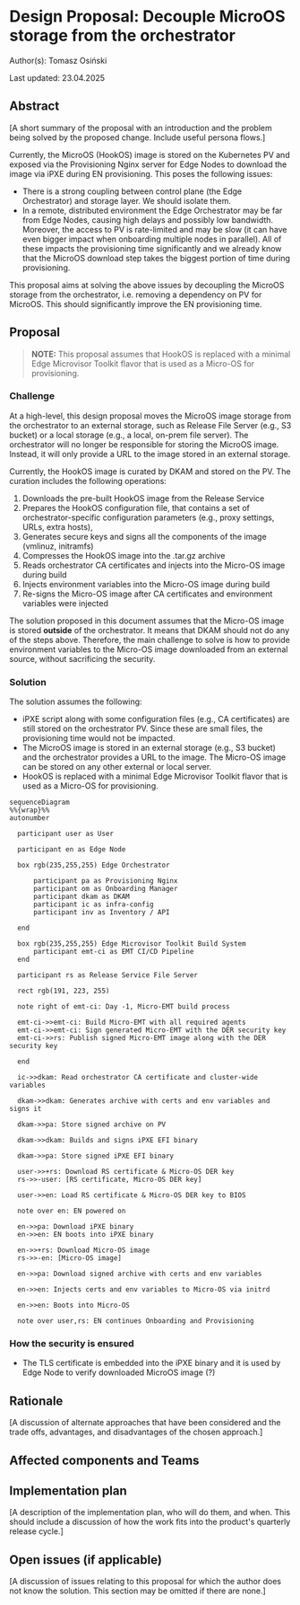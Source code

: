 # Design Proposal: Decouple MicroOS storage from the orchestrator

Author(s): Tomasz Osiński

Last updated: 23.04.2025

## Abstract

[A short summary of the proposal with an introduction and the problem being
solved by the proposed change. Include useful persona flows.]

Currently, the MicroOS (HookOS) image is stored on the Kubernetes PV and exposed via the Provisioning Nginx server
for Edge Nodes to download the image via iPXE during EN provisioning. This poses the following issues:

- There is a strong coupling between control plane (the Edge Orchestrator) and storage layer. We should isolate them.
- In a remote, distributed environment the Edge Orchestrator may be far from Edge Nodes, causing high delays and possibly low bandwidth.
  Moreover, the access to PV is rate-limited and may be slow (it can have even bigger impact when onboarding multiple nodes in parallel).
  All of these impacts the provisioning time significantly and we already know that the MicroOS download step takes the biggest portion of time during provisioning.

This proposal aims at solving the above issues by decoupling the MicroOS storage from the orchestrator, i.e. removing a dependency on PV for MicroOS.
This should significantly improve the EN provisioning time.

## Proposal

> **NOTE:** This proposal assumes that HookOS is replaced with a minimal Edge Microvisor Toolkit flavor that is used as a Micro-OS for provisioning.

### Challenge

At a high-level, this design proposal moves the MicroOS image storage from the orchestrator to an external storage, such as Release File Server (e.g., S3 bucket)
or a local storage (e.g., a local, on-prem file server). The orchestrator will no longer be responsible for storing the MicroOS image.
Instead, it will only provide a URL to the image stored in an external storage.

Currently, the HookOS image is curated by DKAM and stored on the PV. The curation includes the following operations:

1. Downloads the pre-built HookOS image from the Release Service 
2. Prepares the HookOS configuration file, that contains a set of orchestrator-specific configuration parameters (e.g., proxy settings, URLs, extra hosts), 
3. Generates secure keys and signs all the components of the image (vmlinuz, initramfs)
4. Compresses the HookOS image into the .tar.gz archive 
5. Reads orchestrator CA certificates and injects into the Micro-OS image during build
6. Injects environment variables into the Micro-OS image during build
7. Re-signs the Micro-OS image after CA certificates and environment variables were injected

The solution proposed in this document assumes that the Micro-OS image is stored **outside** of the orchestrator. It means that
DKAM should not do any of the steps above. Therefore, the main challenge to solve is how to provide environment variables to the Micro-OS image downloaded from an external source,
without sacrificing the security.

### Solution

The solution assumes the following:

- iPXE script along with some configuration files (e.g., CA certificates) are still stored on the orchestrator PV. Since these are small files, the provisioning time would not be impacted.
- The MicroOS image is stored in an external storage (e.g., S3 bucket) and the orchestrator provides a URL to the image. The Micro-OS image can be stored on any other external or local server.
- HookOS is replaced with a minimal Edge Microvisor Toolkit flavor that is used as a Micro-OS for provisioning.

```mermaid
sequenceDiagram
%%{wrap}%%
autonumber

  participant user as User

  participant en as Edge Node

  box rgb(235,255,255) Edge Orchestrator

      participant pa as Provisioning Nginx
      participant om as Onboarding Manager
      participant dkam as DKAM
      participant ic as infra-config
      participant inv as Inventory / API

  end

  box rgb(235,255,255) Edge Microvisor Toolkit Build System
      participant emt-ci as EMT CI/CD Pipeline
  end

  participant rs as Release Service File Server

  rect rgb(191, 223, 255)

  note right of emt-ci: Day -1, Micro-EMT build process

  emt-ci->>emt-ci: Build Micro-EMT with all required agents
  emt-ci->>emt-ci: Sign generated Micro-EMT with the DER security key
  emt-ci->>rs: Publish signed Micro-EMT image along with the DER security key 

  end

  ic->>dkam: Read orchestrator CA certificate and cluster-wide variables

  dkam->>dkam: Generates archive with certs and env variables and signs it

  dkam->>pa: Store signed archive on PV 

  dkam->>dkam: Builds and signs iPXE EFI binary

  dkam->>pa: Store signed iPXE EFI binary

  user->>+rs: Download RS certificate & Micro-OS DER key
  rs->>-user: [RS certificate, Micro-OS DER key]

  user->>en: Load RS certificate & Micro-OS DER key to BIOS

  note over en: EN powered on

  en->>pa: Download iPXE binary
  en->>en: EN boots into iPXE binary

  en->>+rs: Download Micro-OS image
  rs->>-en: [Micro-OS image]

  en->>pa: Download signed archive with certs and env variables

  en->>en: Injects certs and env variables to Micro-OS via initrd

  en->>en: Boots into Micro-OS

  note over user,rs: EN continues Onboarding and Provisioning
```

### How the security is ensured

- The TLS certificate is embedded into the iPXE binary and it is used by Edge Node to verify downloaded MicroOS image (?)


## Rationale

[A discussion of alternate approaches that have been considered and the trade
offs, advantages, and disadvantages of the chosen approach.]

## Affected components and Teams

## Implementation plan

[A description of the implementation plan, who will do them, and when.
This should include a discussion of how the work fits into the product's
quarterly release cycle.]

## Open issues (if applicable)

[A discussion of issues relating to this proposal for which the author does not
know the solution. This section may be omitted if there are none.]
